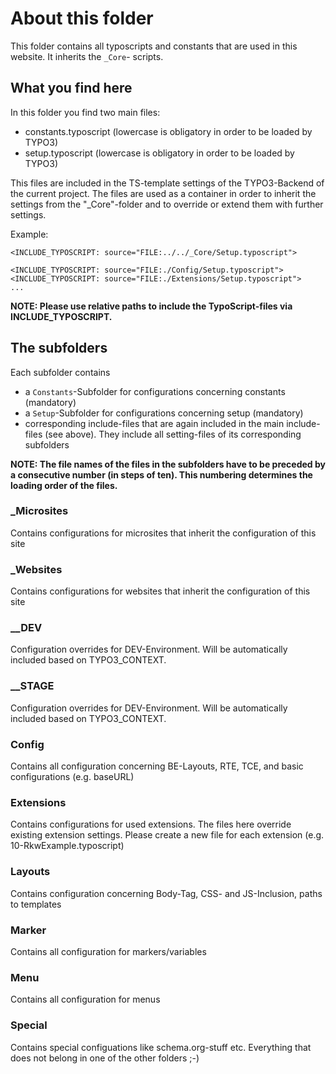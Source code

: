 # About this folder

This folder contains all typoscripts and constants that are used in this website.
It inherits the ```_Core```- scripts.

## What you find here
In this folder you find two main files:
- constants.typoscript (lowercase is obligatory in order to be loaded by TYPO3)
- setup.typoscript (lowercase is obligatory in order to be loaded by TYPO3)

This files are included in the TS-template settings of the TYPO3-Backend of the current project.
The files are used as a container in order to inherit the settings from the "_Core"-folder and
to override or extend them with further settings.

Example:
```
<INCLUDE_TYPOSCRIPT: source="FILE:../../_Core/Setup.typoscript">

<INCLUDE_TYPOSCRIPT: source="FILE:./Config/Setup.typoscript">
<INCLUDE_TYPOSCRIPT: source="FILE:./Extensions/Setup.typoscript">
...
```
**NOTE: Please use relative paths to include the TypoScript-files via INCLUDE_TYPOSCRIPT.**

## The subfolders

Each subfolder contains
- a ```Constants```-Subfolder for configurations concerning constants (mandatory)
- a ```Setup```-Subfolder for configurations concerning setup (mandatory)
- corresponding include-files that are again included in the main include-files (see above). They include
all setting-files of its corresponding subfolders

**NOTE: The file names of the files in the subfolders have to be preceded by a consecutive number (in steps of ten). This numbering determines the loading order of the files.**

### _Microsites
Contains configurations for microsites that inherit the configuration of this site

### _Websites
Contains configurations for websites that inherit the configuration of this site

### __DEV
Configuration overrides for DEV-Environment. Will be automatically included based on TYPO3_CONTEXT.

### __STAGE
Configuration overrides for DEV-Environment. Will be automatically included based on TYPO3_CONTEXT.

### Config
Contains all configuration concerning BE-Layouts, RTE, TCE, and basic configurations (e.g. baseURL)

### Extensions
Contains configurations for used extensions. The files here override existing extension settings.
Please create a new file for each extension  (e.g. 10-RkwExample.typoscript)

### Layouts
Contains configuration concerning Body-Tag, CSS- and JS-Inclusion, paths to templates

### Marker
Contains all configuration for markers/variables

### Menu
Contains all configuration for menus

### Special
Contains special configuations like schema.org-stuff etc. Everything that does not belong in one of the other folders ;-)